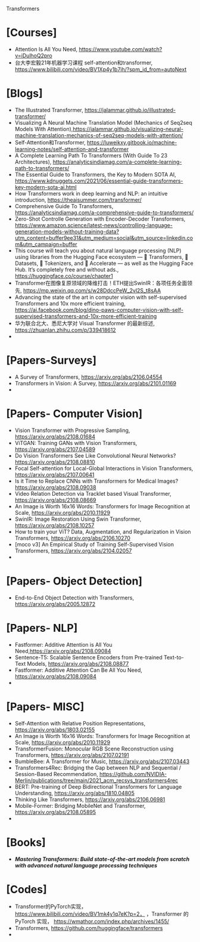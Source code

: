 Transformers

# [Courses]
+ Attention Is All You Need, https://www.youtube.com/watch?v=iDulhoQ2pro
+ 台大李宏毅21年机器学习课程 self-attention和transformer, https://www.bilibili.com/video/BV1Xp4y1b7ih/?spm_id_from=autoNext


# [Blogs]
+ The Illustrated Transformer, https://jalammar.github.io/illustrated-transformer/
+ Visualizing A Neural Machine Translation Model (Mechanics of Seq2seq Models With Attention),https://jalammar.github.io/visualizing-neural-machine-translation-mechanics-of-seq2seq-models-with-attention/
+ Self-Attention和Transformer, https://luweikxy.gitbook.io/machine-learning-notes/self-attention-and-transformer
+ A Complete Learning Path To Transformers (With Guide To 23 Architectures), https://analyticsindiamag.com/a-complete-learning-path-to-transformers/
+ The Essential Guide to Transformers, the Key to Modern SOTA AI, https://www.kdnuggets.com/2021/06/essential-guide-transformers-key-modern-sota-ai.html
+ How Transformers work in deep learning and NLP: an intuitive introduction, https://theaisummer.com/transformer/
+ Comprehensive Guide To Transformers, https://analyticsindiamag.com/a-comprehensive-guide-to-transformers/
+ Zero-Shot Controlle Generation with Encoder-Decoder Transformers, https://www.amazon.science/latest-news/controlling-language-generation-models-without-training-data?utm_content=buffer9ee31&utm_medium=social&utm_source=linkedin.com&utm_campaign=buffer
+ This course will teach you about natural language processing (NLP) using libraries from the Hugging Face ecosystem — 🤗 Transformers, 🤗 Datasets, 🤗 Tokenizers, and 🤗 Accelerate — as well as the Hugging Face Hub. It’s completely free and without ads., https://huggingface.co/course/chapter1
+ Transformer在图像复原领域的降维打击！ETH提出SwinIR：各项任务全面领先, https://mp.weixin.qq.com/s/w28DdccPeW_2vl2S_t8sAA
+ Advancing the state of the art in computer vision with self-supervised Transformers and 10x more efficient training, https://ai.facebook.com/blog/dino-paws-computer-vision-with-self-supervised-transformers-and-10x-more-efficient-training
+ 华为联合北大、悉尼大学对 Visual Transformer 的最新综述, https://zhuanlan.zhihu.com/p/339418612
+ 



# [Papers-Surveys]
+ A Survey of Transformers, https://arxiv.org/abs/2106.04554
+ Transformers in Vision: A Survey, https://arxiv.org/abs/2101.01169
+ 

# [Papers- Computer Vision]
+ Vision Transformer with Progressive Sampling, https://arxiv.org/abs/2108.01684
+ ViTGAN: Training GANs with Vision Transformers, https://arxiv.org/abs/2107.04589
+ Do Vision Transformers See Like Convolutional Neural Networks? https://arxiv.org/abs/2108.08810
+ Focal Self-attention for Local-Global Interactions in Vision Transformers, https://arxiv.org/abs/2107.00641
+ Is it Time to Replace CNNs with Transformers for Medical Images? https://arxiv.org/abs/2108.09038
+ Video Relation Detection via Tracklet based Visual Transformer, https://arxiv.org/abs/2108.08669
+ An Image is Worth 16x16 Words: Transformers for Image Recognition at Scale, https://arxiv.org/abs/2010.11929
+ SwinIR: Image Restoration Using Swin Transformer, https://arxiv.org/abs/2108.10257
+ How to train your ViT? Data, Augmentation, and Regularization in Vision Transformers, https://arxiv.org/abs/2106.10270
+ [moco v3] An Empirical Study of Training Self-Supervised Vision Transformers, https://arxiv.org/abs/2104.02057
+ 

# [Papers- Object Detection]
+ End-to-End Object Detection with Transformers, https://arxiv.org/abs/2005.12872


# [Papers- NLP]
+ Fastformer: Additive Attention is All You Need,https://arxiv.org/abs/2108.09084
+ Sentence-T5: Scalable Sentence Encoders from Pre-trained Text-to-Text  Models, https://arxiv.org/abs/2108.08877
+ Fastformer: Additive Attention Can Be All You Need, https://arxiv.org/abs/2108.09084
+ 


# [Papers- MISC]
+ Self-Attention with Relative Position Representations, https://arxiv.org/abs/1803.02155
+ An Image is Worth 16x16 Words: Transformers for Image Recognition at Scale, https://arxiv.org/abs/2010.11929
+ TransformerFusion: Monocular RGB Scene Reconstruction using Transformers, https://arxiv.org/abs/2107.02191
+ BumbleBee: A Transformer for Music, https://arxiv.org/abs/2107.03443
+ Transformers4Rec: Bridging the Gap between NLP and Sequential / Session-Based Recommendation, https://github.com/NVIDIA-Merlin/publications/tree/main/2021_acm_recsys_transformers4rec
+ BERT: Pre-training of Deep Bidirectional Transformers for Language Understanding, https://arxiv.org/abs/1810.04805
+ Thinking Like Transformers, https://arxiv.org/abs/2106.06981
+ Mobile-Former: Bridging MobileNet and Transformer, https://arxiv.org/abs/2108.05895
+ 



# [Books]
+ ***Mastering Transformers: Build state-of-the-art models from scratch with advanced natural language processing techniques***

# [Codes]
+  Transformer的PyTorch实现， https://www.bilibili.com/video/BV1mk4y1q7eK?p=2， ，Transformer 的 PyTorch 实现， https://wmathor.com/index.php/archives/1455/
+  Transformers, https://github.com/huggingface/transformers
+  


